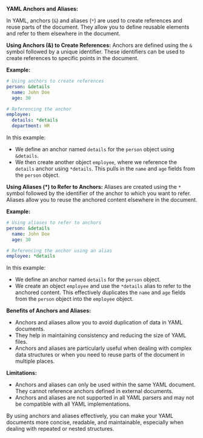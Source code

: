 **YAML Anchors and Aliases:**

In YAML, anchors (`&`) and aliases (`*`) are used to create references and reuse parts of the document. They allow you to define reusable elements and refer to them elsewhere in the document.

**Using Anchors (&) to Create References:**
Anchors are defined using the `&` symbol followed by a unique identifier. These identifiers can be used to create references to specific points in the document.

**Example:**
```yaml
# Using anchors to create references
person: &details
  name: John Doe
  age: 30

# Referencing the anchor
employee:
  details: *details
  department: HR
```

In this example:
- We define an anchor named `details` for the `person` object using `&details`.
- We then create another object `employee`, where we reference the `details` anchor using `*details`. This pulls in the `name` and `age` fields from the `person` object.

**Using Aliases (*) to Refer to Anchors:**
Aliases are created using the `*` symbol followed by the identifier of the anchor to which you want to refer. Aliases allow you to reuse the anchored content elsewhere in the document.

**Example:**
```yaml
# Using aliases to refer to anchors
person: &details
  name: John Doe
  age: 30

# Referencing the anchor using an alias
employee: *details
```

In this example:
- We define an anchor named `details` for the `person` object.
- We create an object `employee` and use the `*details` alias to refer to the anchored content. This effectively duplicates the `name` and `age` fields from the `person` object into the `employee` object.

**Benefits of Anchors and Aliases:**
- Anchors and aliases allow you to avoid duplication of data in YAML documents.
- They help in maintaining consistency and reducing the size of YAML files.
- Anchors and aliases are particularly useful when dealing with complex data structures or when you need to reuse parts of the document in multiple places.

**Limitations:**
- Anchors and aliases can only be used within the same YAML document. They cannot reference anchors defined in external documents.
- Anchors and aliases are not supported in all YAML parsers and may not be compatible with all YAML implementations.

By using anchors and aliases effectively, you can make your YAML documents more concise, readable, and maintainable, especially when dealing with repeated or nested structures.